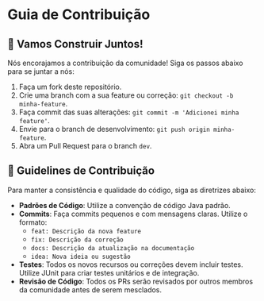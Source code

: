 # Guia de Contribuição

## 🚀 Vamos Construir Juntos!

Nós encorajamos a contribuição da comunidade! Siga os passos abaixo para se juntar a nós:

1. Faça um fork deste repositório.
2. Crie uma branch com a sua feature ou correção: `git checkout -b minha-feature`.
3. Faça commit das suas alterações: `git commit -m 'Adicionei minha feature'`.
4. Envie para o branch de desenvolvimento: `git push origin minha-feature`.
5. Abra um Pull Request para o branch `dev`.

## 📏 Guidelines de Contribuição

Para manter a consistência e qualidade do código, siga as diretrizes abaixo:

- **Padrões de Código**: Utilize a convenção de código Java padrão.
- **Commits**: Faça commits pequenos e com mensagens claras. Utilize o formato:
  - `feat: Descrição da nova feature`
  - `fix: Descrição da correção`
  - `docs: Descrição da atualização na documentação`
  - `idea: Nova ideia ou sugestão`
- **Testes**: Todos os novos recursos ou correções devem incluir testes. Utilize JUnit para criar testes unitários e de integração.
- **Revisão de Código**: Todos os PRs serão revisados por outros membros da comunidade antes de serem mesclados.